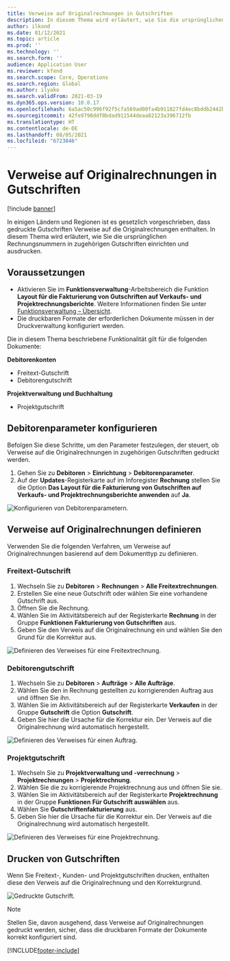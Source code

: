 ```yaml
---
title: Verweise auf Originalrechnungen in Gutschriften
description: In diesem Thema wird erläutert, wie Sie die ursprünglichen Rechnungsnummern in zugehörigen Gutschriften einrichten und ausdrucken.
author: ilkond
ms.date: 01/12/2021
ms.topic: article
ms.prod: ''
ms.technology: ''
ms.search.form: ''
audience: Application User
ms.reviewer: kfend
ms.search.scope: Core, Operations
ms.search.region: Global
ms.author: ilyako
ms.search.validFrom: 2021-03-19
ms.dyn365.ops.version: 10.0.17
ms.openlocfilehash: 6a5ac50c996f92f5cfa569ad00fa4b911827fd4ec8bddb2442bbd6ac67d1f33f
ms.sourcegitcommit: 42fe9790ddf0bdad911544deaa82123a396712fb
ms.translationtype: HT
ms.contentlocale: de-DE
ms.lasthandoff: 08/05/2021
ms.locfileid: "6723846"
---
```

# <a name="references-to-original-invoices-in-credit-notes"></a>Verweise auf Originalrechnungen in Gutschriften

[!include [banner](../includes/banner.md)]


In einigen Ländern und Regionen ist es gesetzlich vorgeschrieben, dass gedruckte Gutschriften Verweise auf die Originalrechnungen enthalten. In diesem Thema wird erläutert, wie Sie die ursprünglichen Rechnungsnummern in zugehörigen Gutschriften einrichten und ausdrucken.

## <a name="prerequisites"></a>Voraussetzungen

- Aktivieren Sie im **Funktionsverwaltung**-Arbeitsbereich die Funktion **Layout für die Fakturierung von Gutschriften auf Verkaufs- und Projektrechnungsberichte**. Weitere Informationen finden Sie unter [Funktionsverwaltung – Übersicht](../../fin-ops-core/fin-ops/get-started/feature-management/feature-management-overview.md).
- Die druckbaren Formate der erforderlichen Dokumente müssen in der Druckverwaltung konfiguriert werden.

Die in diesem Thema beschriebene Funktionalität gilt für die folgenden Dokumente:

**Debitorenkonten**

- Freitext-Gutschrift
- Debitorengutschrift

**Projektverwaltung und Buchhaltung**

- Projektgutschrift

## <a name="configure-accounts-receivable-parameters"></a>Debitorenparameter konfigurieren

Befolgen Sie diese Schritte, um den Parameter festzulegen, der steuert, ob Verweise auf die Originalrechnungen in zugehörigen Gutschriften gedruckt werden.

1. Gehen Sie zu **Debitoren** \> **Einrichtung** \> **Debitorenparameter**.
2. Auf der **Updates**-Registerkarte auf im Inforegister **Rechnung** stellen Sie die Option **Das Layout für die Fakturierung von Gutschriften auf Verkaufs- und Projektrechnungsberichte anwenden** auf **Ja**.

![Konfigurieren von Debitorenparametern.](media/original-invoice-number-in-credit-note.jpg)

## <a name="define-references-to-original-invoices"></a>Verweise auf Originalrechnungen definieren

Verwenden Sie die folgenden Verfahren, um Verweise auf Originalrechnungen basierend auf dem Dokumenttyp zu definieren.

### <a name="free-text-credit-note"></a>Freitext-Gutschrift

1. Wechseln Sie zu **Debitoren** \> **Rechnungen** \> **Alle Freitextrechnungen**.
2. Erstellen Sie eine neue Gutschrift oder wählen Sie eine vorhandene Gutschrift aus.
3. Öffnen Sie die Rechnung.
4. Wählen Sie im Aktivitätsbereich auf der Registerkarte **Rechnung** in der Gruppe **Funktionen** **Fakturierung von Gutschriften** aus.
5. Geben Sie den Verweis auf die Originalrechnung ein und wählen Sie den Grund für die Korrektur aus.

![Definieren des Verweises für eine Freitextrechnung.](media/reference-original-invoice-FTI.jpg)

### <a name="customer-credit-note"></a>Debitorengutschrift

1. Wechseln Sie zu **Debitoren** \> **Aufträge** \> **Alle Aufträge**.
2. Wählen Sie den in Rechnung gestellten zu korrigierenden Auftrag aus und öffnen Sie ihn.
3. Wählen Sie im Aktivitätsbereich auf der Registerkarte **Verkaufen** in der Gruppe **Gutschrift** die Option **Gutschrift**.
4. Geben Sie hier die Ursache für die Korrektur ein. Der Verweis auf die Originalrechnung wird automatisch hergestellt.

![Definieren des Verweises für einen Auftrag.](media/reference-original-invoice-SO.jpg)

### <a name="project-credit-note"></a>Projektgutschrift

1. Wechseln Sie zu **Projektverwaltung und -verrechnung** \> **Projektrechnungen** \> **Projektrechnung**.
2. Wählen Sie die zu korrigierende Projektrechnung aus und öffnen Sie sie.
3. Wählen Sie im Aktivitätsbereich auf der Registerkarte **Projektrechnung** in der Gruppe **Funktionen** **Für Gutschrift auswählen** aus.
4. Wählen Sie **Gutschriftenfakturierung** aus.
5. Geben Sie hier die Ursache für die Korrektur ein. Der Verweis auf die Originalrechnung wird automatisch hergestellt.

![Definieren des Verweises für eine Projektrechnung.](media/reference-original-invoice-project.jpg)

## <a name="printing-credit-notes"></a>Drucken von Gutschriften

Wenn Sie Freitext-, Kunden- und Projektgutschriften drucken, enthalten diese den Verweis auf die Originalrechnung und den Korrekturgrund.

![Gedruckte Gutschrift.](media/credit-note-FTI.jpg)

> [!NOTE]
> Stellen Sie, davon ausgehend, dass Verweise auf Originalrechnungen gedruckt werden, sicher, dass die druckbaren Formate der Dokumente korrekt konfiguriert sind.


[!INCLUDE[footer-include](../../includes/footer-banner.md)]